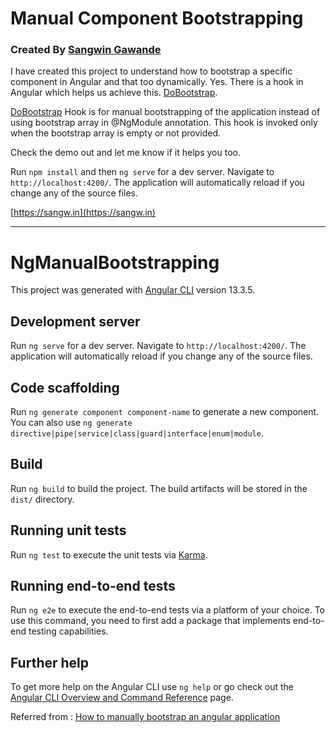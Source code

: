 # Manual Component Bootstrapping
### Created By [Sangwin Gawande](https://sangw.in)


I have created this project to understand how to bootstrap a specific component in Angular and that too dynamically. 
Yes. There is a hook in Angular which helps us achieve this. [DoBootstrap](https://angular.io/api/core/DoBootstrap).

[DoBootstrap](https://angular.io/api/core/DoBootstrap) Hook is for manual bootstrapping of the application instead of using bootstrap array in @NgModule annotation. 
This hook is invoked only when the bootstrap array is empty or not provided.

Check the demo out and let me know if it helps you too.

Run `npm install` and then `ng serve` for a dev server. 
Navigate to `http://localhost:4200/`. 
The application will automatically reload if you change any of the source files.


[https://sangw.in](https://sangw.in)

-------

# NgManualBootstrapping

This project was generated with [Angular CLI](https://github.com/angular/angular-cli) version 13.3.5.

## Development server

Run `ng serve` for a dev server. Navigate to `http://localhost:4200/`. The application will automatically reload if you change any of the source files.

## Code scaffolding

Run `ng generate component component-name` to generate a new component. You can also use `ng generate directive|pipe|service|class|guard|interface|enum|module`.

## Build

Run `ng build` to build the project. The build artifacts will be stored in the `dist/` directory.

## Running unit tests

Run `ng test` to execute the unit tests via [Karma](https://karma-runner.github.io).

## Running end-to-end tests

Run `ng e2e` to execute the end-to-end tests via a platform of your choice. To use this command, you need to first add a package that implements end-to-end testing capabilities.

## Further help

To get more help on the Angular CLI use `ng help` or go check out the [Angular CLI Overview and Command Reference](https://angular.io/cli) page.


Referred from  : [How to manually bootstrap an angular application](https://indepth.dev/posts/1203/how-to-manually-bootstrap-an-angular-application)
